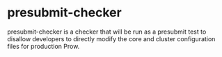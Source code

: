 # presubmit-checker

presubmit-checker is a checker that will be run as a presubmit test to disallow
developers to directly modify the core and cluster configuration files for
production Prow.
